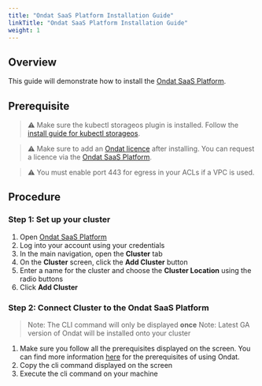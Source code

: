 ```yaml
---
title: "Ondat SaaS Platform Installation Guide"
linkTitle: "Ondat SaaS Platform Installation Guide"
weight: 1
---
```


## Overview

This guide will demonstrate how to install the [Ondat SaaS Platform](https://portal.ondat.io/).

## Prerequisite

> ⚠️ Make sure the kubectl storageos plugin is installed. Follow the [install guide for kubectl storageos](https://docs.ondat.io/docs/reference/kubectl-plugin/).

> ⚠️ Make sure to add an [Ondat licence](/docs/operations/licensing/) after installing. You can request a licence via the [Ondat SaaS Platform](https://portal.ondat.io/).

> ⚠️ You must enable port 443 for egress in your ACLs if a VPC is used.

## Procedure

### Step 1: Set up your cluster

1. Open [Ondat SaaS Platform](https://portal.ondat.io/)
1. Log into your account using your credentials
1. In the main navigation, open the __Cluster__ tab
1. On the __Cluster__ screen, click the __Add Cluster__ button
1. Enter a name for the cluster and choose the __Cluster Location__ using the radio buttons
1. Click __Add Cluster__

### Step 2: Connect Cluster to the Ondat SaaS Platform

> Note: The CLI command will only be displayed __once__
> Note: Latest GA version of Ondat will be installed onto your cluster

1. Make sure you follow all the prerequisites displayed on the screen. You can find more information [here](/docs/prerequisites/) for the prerequisites of using Ondat.
1. Copy the cli command displayed on the screen
1. Execute the cli command on your machine
